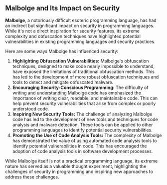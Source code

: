 ## Malbolge and Its Impact on Security

**Malbolge**, a notoriously difficult esoteric programming language, has had an indirect but significant impact on security in programming languages. While it's not a direct inspiration for security features, its extreme complexity and obfuscation techniques have highlighted potential vulnerabilities in existing programming languages and security practices.

Here are some ways Malbolge has influenced security:

1. **Highlighting Obfuscation Vulnerabilities:** Malbolge's obfuscation techniques, designed to make code nearly impossible to understand, have exposed the limitations of traditional obfuscation methods. This has led to the development of more robust obfuscation techniques and tools to detect and mitigate obfuscated malware.
2. **Encouraging Security-Conscious Programming:** The difficulty of writing and understanding Malbolge code has emphasized the importance of writing clear, readable, and maintainable code. This can help prevent security vulnerabilities that arise from complex or poorly understood code.
3. **Inspiring New Security Tools:** The challenge of analyzing Malbolge code has led to the development of new tools and techniques for code analysis and malware detection. These tools can be applied to other programming languages to identify potential security vulnerabilities.
4. **Promoting the Use of Code Analysis Tools:** The complexity of Malbolge has demonstrated the value of using automated code analysis tools to identify potential vulnerabilities in code. This has encouraged the adoption of code analysis tools in software development processes.

While Malbolge itself is not a practical programming language, its extreme nature has served as a valuable thought experiment, highlighting the challenges of security in programming and inspiring new approaches to address these challenges.